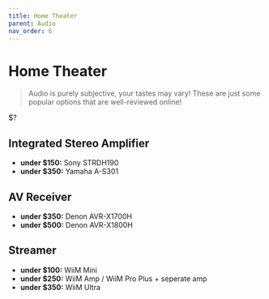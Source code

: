 ```yaml
---
title: Home Theater
parent: Audio
nav_order: 6
---
```

# Home Theater

> Audio is purely subjective, your tastes may vary! These are just some popular options that are well-reviewed online!

$?

## Integrated Stereo Amplifier

- **under $150:** Sony STRDH190
- **under $350:** Yamaha A-S301

## AV Receiver

- **under $350:** Denon AVR-X1700H
- **under $500:** Denon AVR-X1800H

## Streamer

- **under $100:** WiiM Mini
- **under $250:** WiiM Amp / WiiM Pro Plus + seperate amp
- **under $350:** WiiM Ultra
